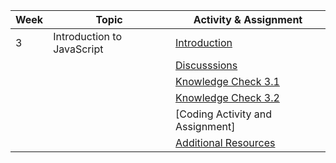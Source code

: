 | Week | Topic                      | Activity & Assignment          |
|------|----------------------------|--------------------------------|
| 3    | Introduction to JavaScript | [Introduction](./Introduction%20to%20JavaScript.pdf)                  |
|      |                            | [Discusssions](https://classroom.google.com/c/NjE1MzM0ODAxMDIz/a/NjE1NTY1OTY0NjU0/details)                  |
|      |                            | [Knowledge Check 3.1](https://docs.google.com/forms/d/e/1FAIpQLSdN15J5LzpKtCgK61tmEbOVvecTh9cSUj0LwxapfX1zD_T0WQ/viewform)            |
|      |                            | [Knowledge Check 3.2](https://docs.google.com/forms/d/e/1FAIpQLScIVnP80EsCOF5ZJioalkKotiGLF9kWVMkuhTOfMXbPbQsIGw/viewform)            |
|      |                            | [Coding Activity and Assignment] |
|      |                            | [Additional Resources](./Additional%20Resources.pdf)           |
